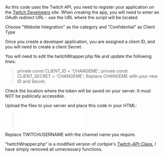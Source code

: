 As this code uses the Twitch API, you need to register your application on the [Twitch Developers](https://dev.twitch.tv/console/apps/create) site.
When creating the app, you will need to enter an OAuth redirect URL - use the URL where the script will be located.

Choose "Website Integration" as the category and "Confidential" as Client Type

Once you create a developer application, you are assigned a client ID, and you will need to create a client Secret.

You will need to edit the twitchWrapper.php file and update the following lines:

>    private const CLIENT_ID = 'CHANGEME';
>    private const CLIENT_SECRET = 'CHANGEME';
Replace CHANGEME with your new ID and Secret.

Check the location where the token will be saved on your server. It must NOT be publically accessible.

Upload the files to your server and place this code in your HTML:

> <iframe src="/streambadge/?user=TWITCHUSERNAME" name="twitch-status" scrolling="no" height="50px" width="220px" style="border: none;"></iframe>

Replace TWITCHUSERNAME with the channel name you require.

"twitchWrapper.php" is a modified version of corbpie's [Twitch-API-Class](https://github.com/cp6/Twitch-API-class),  I have simply removed all unnecessary functions.